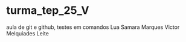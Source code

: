 # turma_tep_25_V
aula de git e github, testes em comandos
Lua Samara Marques
Victor Melquiades Leite